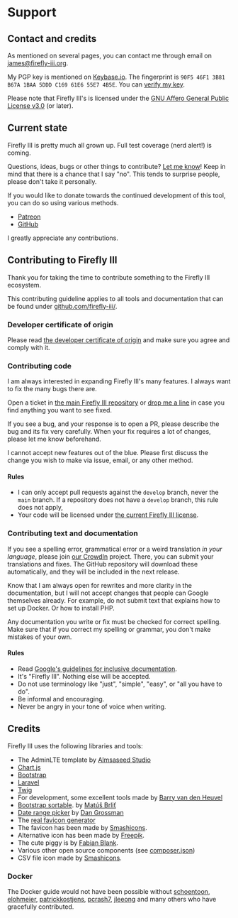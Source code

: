 # Support

## Contact and credits

As mentioned on several pages, you can contact me through email on [james@firefly-iii.org](mailto:james@firefly-iii.org).

My PGP key is mentioned on [Keybase.io](https://keybase.io/jc5). The fingerprint is `90F5 46F1 3B81 B67A 1BAA 5DDD C169 61E6 55E7 4B5E`. You can [verify my key](https://gist.github.com/JC5/e5810692bea4513bd80381f57b2ed03a).

Please note that Firefly III's is licensed under the [GNU Affero General Public License v3.0](https://github.com/firefly-iii/firefly-iii/blob/main/LICENSE) (or later).

## Current state

Firefly III is pretty much all grown up. Full test coverage (nerd alert!) is coming.

Questions, ideas, bugs or other things to contribute? [Let me know](https://github.com/firefly-iii/firefly-iii/issues)! Keep in mind that there is a chance that I say "no". This tends to surprise people, please don't take it personally.

If you would like to donate towards the continued development of this tool, you can do so using various methods.

* [Patreon](https://www.patreon.com/jc5)
* [GitHub](https://github.com/sponsors/JC5)

I greatly appreciate any contributions.

## Contributing to Firefly III

Thank you for taking the time to contribute something to the Firefly III ecosystem.

This contributing guideline applies to all tools and documentation that can be found under [github.com/firefly-iii/](https://github.com/firefly-iii/).

### Developer certificate of origin

Please read [the developer certificate of origin](https://developercertificate.org/) and make sure you agree and comply with it.

### Contributing code

I am always interested in expanding Firefly III's many features. I always want to fix the many bugs there are.

Open a ticket in [the main Firefly III repository](https://github.com/firefly-iii/firefly-iii/) or [drop me a line](mailto:james@firefly-iii.org) in case you find anything you want to see fixed.

If you see a bug, and your response is to open a PR, please describe the bug and its fix very carefully. When your fix requires a lot of changes, please let me know beforehand.

I cannot accept new features out of the blue. Please first discuss the change you wish to make via issue, email, or any other method.

#### Rules

- I can only accept pull requests against the `develop` branch, never the `main` branch. If a repository does not have a `develop` branch, this rule does not apply,
- Your code will be licensed under [the current Firefly III license](https://github.com/firefly-iii/firefly-iii/blob/main/LICENSE).

### Contributing text and documentation

If you see a spelling error, grammatical error or a weird translation *in your language*, please join [our CrowdIn](https://crowdin.com/project/firefly-iii) project. There, you can submit your translations and fixes. The GitHub repository will download these automatically, and they will be included in the next release.

Know that I am always open for rewrites and more clarity in the documentation, but I will not accept changes that people can Google themselves already. For example, do not submit text that explains how to set up Docker. Or how to install PHP.

Any documentation you write or fix must be checked for correct spelling. Make sure that if you correct my spelling or grammar, you don't make mistakes of your own.

#### Rules

- Read [Google's guidelines for inclusive documentation](https://developers.google.com/style/inclusive-documentation).
- It's "Firefly III". Nothing else will be accepted.
- Do not use terminology like "just", "simple", "easy", or "all you have to do".
- Be informal and encouraging.
- Never be angry in your tone of voice when writing.

## Credits

Firefly III uses the following libraries and tools:

* The AdminLTE template by [Almsaseed Studio](https://almsaeedstudio.com/)
* [Chart.js](http://www.chartjs.org/)
* [Bootstrap](http://getbootstrap.com/)
* [Laravel](http://laravel.com/)
* [Twig](http://twig.sensiolabs.org/)
* For development, some excellent tools made by [Barry van den Heuvel](https://github.com/barryvdh)
* [Bootstrap sortable](https://github.com/drvic10k/bootstrap-sortable). by [Matúš Brliť](https://github.com/drvic10k)
* [Date range picker](https://github.com/dangrossman/bootstrap-daterangepicker/) by [Dan Grossman](https://github.com/dangrossman)
* The [real favicon generator](http://realfavicongenerator.net/)
* The favicon has been made by [Smashicons](https://www.flaticon.com/authors/smashicons).
* Alternative icon has been made by [Freepik](http://www.freepik.com).
* The cute piggy is by [Fabian Blank](https://unsplash.com/collections/388522/money-revenue).
* Various other open source components (see [composer.json](https://github.com/firefly-iii/firefly-iii/blob/main/composer.json))
* CSV file icon made by [Smashicons](https://www.flaticon.com/authors/smashicons).

### Docker

The Docker guide would not have been possible without [schoentoon](https://github.com/schoentoon), [elohmeier](https://github.com/elohmeier), [patrickkostjens](https://github.com/patrickkostjens), [pcrash7](https://github.com/crash7), [jleeong](https://github.com/jleeong) and many others who have gracefully contributed.
